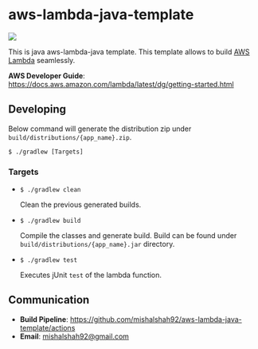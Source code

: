 # aws-lambda-java-template

![](https://github.com/mishalshah92/aws-lambda-java-template/workflows/gradle-ci/badge.svg)

This is java aws-lambda-java template. This template allows to build [AWS Lambda](https://aws.amazon.com/lambda/) seamlessly.

**AWS Developer Guide**: <https://docs.aws.amazon.com/lambda/latest/dg/getting-started.html>

## Developing

Below command will generate the distribution zip under `build/distributions/{app_name}.zip`.

```shell script
$ ./gradlew [Targets]
```

### **Targets**

- `$ ./gradlew clean`

    Clean the previous generated builds.

- `$ ./gradlew build`

    Compile the classes and generate build.
    Build can be found under `build/distributions/{app_name}.jar` directory.

- `$ ./gradlew test`

    Executes jUnit `test` of the lambda function. 

## Communication

- **Build Pipeline**: <https://github.com/mishalshah92/aws-lambda-java-template/actions>
- **Email**: mishalshah92@gmail.com
